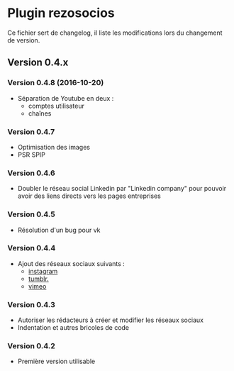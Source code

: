 # Plugin rezosocios

Ce fichier sert de changelog, il liste les modifications lors du changement de version.

## Version 0.4.x

### Version 0.4.8 (2016-10-20)

* Séparation de Youtube en deux :
  * comptes utilisateur
  * chaînes

### Version 0.4.7

* Optimisation des images
* PSR SPIP

### Version 0.4.6

* Doubler le réseau social Linkedin par "Linkedin company" pour pouvoir avoir des liens directs vers les pages entreprises

### Version 0.4.5

* Résolution d'un bug  pour vk

### Version 0.4.4

* Ajout des réseaux sociaux suivants : 
  * [instagram](https://www.instagram.com/)
  * [tumblr.](https://www.tumblr.com/)
  * [vimeo](https://vimeo.com/)

### Version 0.4.3

* Autoriser les rédacteurs à créer et modifier les réseaux sociaux
* Indentation et autres bricoles de code

### Version 0.4.2

* Première version utilisable
